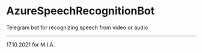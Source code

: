 # AzureSpeechRecognitionBot
Telegram bot for recognizing speech from video or audio




-----------
17.10.2021 for M.I.A.
